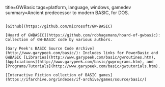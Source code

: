 title=GWBasic
tags=platform, language, windows, gamedev
summary=Ancient predecessor to modern BASIC, for DOS.
~~~~~~

[Github](https://github.com/microsoft/GW-BASIC)

[Hoard of GWBASIC](https://github.com/robhagemans/hoard-of-gwbasic): Collection of GW-BASIC code by various authors.

[Gary Peek's BASIC Source Code Archive](http://www.garypeek.com/basic/): Includes links for PowerBasic and GWBASIC [Libraries](http://www.garypeek.com/basic/gwroutines.htm), [Applciations](http://www.garypeek.com/basic/gwprograms.htm), and [Programs/Tutorials](http://www.garypeek.com/basic/gwtutorials.htm).

[Interactive Fiction collection of BASIC games](https://ifarchive.org/indexes/if-archive/games/source/basic/)

